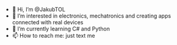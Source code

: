 - 👋 Hi, I’m @JakubTOL
- 👀 I’m interested in electronics, mechatronics and creating apps connected with real devices
- 🌱 I’m currently learning C# and Python
- 📫 How to reach me: just text me 

<!---
JakubTOL/JakubTOL is a ✨ special ✨ repository because its `README.md` (this file) appears on your GitHub profile.
You can click the Preview link to take a look at your changes.
--->
